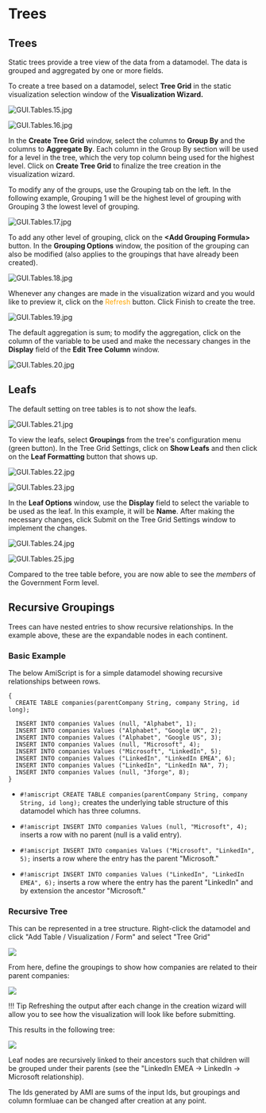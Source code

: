 # Trees

## Trees

Static trees provide a tree view of the data from a datamodel. The data is grouped and aggregated by one or more fields.

To create a tree based on a datamodel, select **Tree Grid** in the static visualization selection window of the **Visualization Wizard.**

![](../resources/legacy_mediawiki/GUI.Tables.15.jpg "GUI.Tables.15.jpg")

![](../resources/legacy_mediawiki/GUI.Tables.16.jpg "GUI.Tables.16.jpg")

In the **Create Tree Grid** window, select the columns to **Group By** and the columns to **Aggregate By**. Each column in the Group By section will be used for a level in the tree, which the very top column being used for the highest level. Click on **Create Tree Grid** to finalize the tree creation in the visualization wizard.

To modify any of the groups, use the Grouping tab on the left. In the following example, Grouping 1 will be the highest level of grouping with Grouping 3 the lowest level of grouping.

![](../resources/legacy_mediawiki/GUI.Tables.17.jpg "GUI.Tables.17.jpg")

To add any other level of grouping, click on the **\<Add Grouping Formula\>** button. In the **Grouping Options** window, the position of the grouping can also be modified (also applies to the groupings that have already been created).

![](../resources/legacy_mediawiki/GUI.Tables.18.jpg "GUI.Tables.18.jpg")

Whenever any changes are made in the visualization wizard and you would like to preview it, click on the <span style="color: orange;">Refresh</span> button. Click Finish to create the tree.

![](../resources/legacy_mediawiki/GUI.Tables.19.jpg "GUI.Tables.19.jpg")

The default aggregation is sum; to modify the aggregation, click on the column of the variable to be used and make the necessary changes in the **Display** field of the **Edit Tree Column** window.

![](../resources/legacy_mediawiki/GUI.Tables.20.jpg "GUI.Tables.20.jpg")

## Leafs

The default setting on tree tables is to not show the leafs.

![](../resources/legacy_mediawiki/GUI.Tables.21.jpg "GUI.Tables.21.jpg")

To view the leafs, select **Groupings** from the tree's configuration menu (green button). In the Tree Grid Settings, click on **Show Leafs** and then click on the **Leaf Formatting** button that shows up.

![](../resources/legacy_mediawiki/GUI.Tables.22.jpg "GUI.Tables.22.jpg")

![](../resources/legacy_mediawiki/GUI.Tables.23.jpg "GUI.Tables.23.jpg")

In the **Leaf Options** window, use the **Display** field to select the variable to be used as the leaf. In this example, it will be **Name**. After making the necessary changes, click Submit on the Tree Grid Settings window to implement the changes.

![](../resources/legacy_mediawiki/GUI.Tables.24.jpg "GUI.Tables.24.jpg")

![](../resources/legacy_mediawiki/GUI.Tables.25.jpg "GUI.Tables.25.jpg")

Compared to the tree table before, you are now able to see the *members* of the Government Form level.

## Recursive Groupings

Trees can have nested entries to show recursive relationships. In the example above, these are the expandable nodes in each continent. 

### Basic Example

The below AmiScript is for a simple datamodel showing recursive relationships between rows.

```amiscript
{
  CREATE TABLE companies(parentCompany String, company String, id long);

  INSERT INTO companies Values (null, "Alphabet", 1);
  INSERT INTO companies Values ("Alphabet", "Google UK", 2);
  INSERT INTO companies Values ("Alphabet", "Google US", 3);
  INSERT INTO companies Values (null, "Microsoft", 4);
  INSERT INTO companies Values ("Microsoft", "LinkedIn", 5);
  INSERT INTO companies Values ("LinkedIn", "LinkedIn EMEA", 6);
  INSERT INTO companies Values ("LinkedIn", "LinkedIn NA", 7);
  INSERT INTO companies Values (null, "3forge", 8);
}

```

- `#!amiscript CREATE TABLE companies(parentCompany String, company String, id long);` creates the underlying table structure of this datamodel which has three columns. 

- `#!amiscript INSERT INTO companies Values (null, "Microsoft", 4);` inserts a row with no parent (null is a valid entry).

- `#!amiscript INSERT INTO companies Values ("Microsoft", "LinkedIn", 5);` inserts a row where the entry has the parent "Microsoft."

- `#!amiscript INSERT INTO companies Values ("LinkedIn", "LinkedIn EMEA", 6);` inserts a row where the entry has the parent "LinkedIn" and by extension the ancestor "Microsoft."

### Recursive Tree 

This can be represented in a tree structure. Right-click the datamodel and click "Add Table / Visualization / Form" and select "Tree Grid"

![](./resources/add-tree.png) 

From here, define the groupings to show how companies are related to their parent companies:

![](./resources/tree-grouping.png)

!!! Tip
    Refreshing the output after each change in the creation wizard will allow you to see how the visualization will look like before submitting.

This results in the following tree:

![](./resources/company-tree.png) 

Leaf nodes are recursively linked to their ancestors such that children will be grouped under their parents (see the "LinkedIn EMEA -> LinkedIn -> Microsoft relationship). 

The Ids generated by AMI are sums of the input Ids, but groupings and column formluae can be changed after creation at any point.